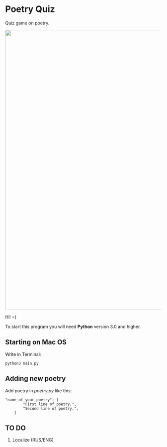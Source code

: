 # Poetry Quiz

Quiz game on poetry.

<img width="900" src="https://user-images.githubusercontent.com/41822761/220738781-67735c62-dd77-44e1-b48d-e33470402b86.png">

Hi! =)

To start this program you will need **Python** version 3.0 and higher.

## Starting on Mac OS
Write in Terminal: 
```
python3 main.py
```
## Adding new poetry
Add poetry in _poetry.py_ like this:
```
"name_of_your_poetry": [
        "First line of poetry,",
        "Second line of poetry.",
    ]
```
## TO DO

1) Localize (RUS/ENG)

